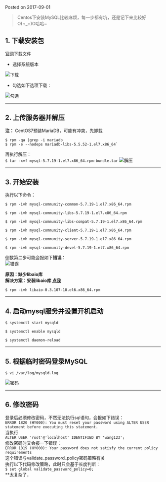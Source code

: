 Posted on 2017-09-01
> Centos下安装MySQL比较麻烦，每一步都有坑，还是记下来比较好 O(∩_∩)O哈哈~

## 1. 下载安装包
[官网](https://dev.mysql.com/downloads/mysql/)下载文件

- 选择系统版本

![下载](http://p6arrbd5c.bkt.clouddn.com/centos/mysql/%E4%B8%8B%E8%BD%BD.png)

- 勾选如下选项下载：

![勾选](http://p6arrbd5c.bkt.clouddn.com/centos/mysql/%E5%8B%BE%E9%80%89.png)

---
## 2. 上传服务器并解压

**注：** CentOS7预装MariaDB，可能有冲突，先卸载  

```
$ rpm -qa |grep -i mariadb  
$ rpm -e --nodeps mariadb-libs-5.5.52-1.el7.x86_64`
```
再执行解压：  
`$ tar -xvf mysql-5.7.19-1.el7.x86_64.rpm-bundle.tar`
![解压](http://p6arrbd5c.bkt.clouddn.com/centos/mysql/%E8%A7%A3%E5%8E%8B.png)

---
## 3. 开始安装
执行以下命令：  
```
$ rpm -ivh mysql-community-common-5.7.19-1.el7.x86_64.rpm

$ rpm -ivh mysql-community-libs-5.7.19-1.el7.x86_64.rpm

$ rpm -ivh mysql-community-libs-compat-5.7.19-1.el7.x86_64.rpm 

$ rpm -ivh mysql-community-client-5.7.19-1.el7.x86_64.rpm

$ rpm -ivh mysql-community-server-5.7.19-1.el7.x86_64.rpm

$ rpm -ivh mysql-community-devel-5.7.19-1.el7.x86_64.rpm
```
倒数第二步可能会报如下**错误**：  
![错误](http://p6arrbd5c.bkt.clouddn.com/centos/mysql/%E9%94%99%E8%AF%AF.png)

**原因：缺少libaio库**  
**解决方案：安装libaio库 [点我](http://mirror.centos.org/centos/6/os/x86_64/Packages/libaio-0.3.107-10.el6.x86_64.rpm)**  
```
$ rpm -ivh libaio-0.3.107-10.el6.x86_64.rpm
```

---
## 4. 启动mysql服务并设置开机启动
```
$ systemctl start mysqld

$ systemctl enable mysqld

$ systemctl daemon-reload
```

---
## 5. 根据临时密码登录MySQL
`$ vi /var/log/mysqld.log`

![密码](http://p6arrbd5c.bkt.clouddn.com/centos/mysql/%E5%AF%86%E7%A0%81.png)  

---
## 6. 修改密码
登录后必须修改密码，不然无法执行sql语句，会报如下错误：  
`ERROR 1820 (HY000): You must reset your password using ALTER USER statement before executing this statement.`  
当执行  
`ALTER USER 'root'@'localhost' IDENTIFIED BY 'wang123';`  
修改密码时又会报一下错误：  
`ERROR 1819 (HY000): Your password does not satisfy the current policy requirements`  
这个错误与validate_password_policy密码策略有关  
执行以下代码修改策略，此时只会基于长度判断：  
`$ set global validate_password_policy=0;`  
**太复杂了，